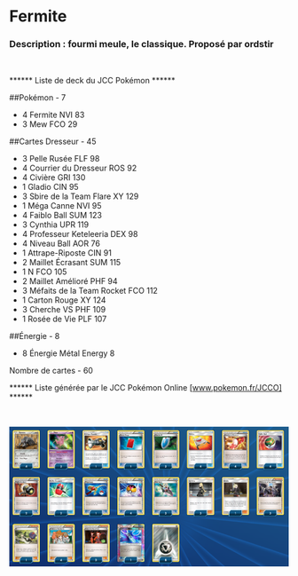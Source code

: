 # Fermite

### Description : fourmi meule, le classique. Proposé par ordstir

<br>

****** Liste de deck du JCC Pokémon ******

##Pokémon - 7

* 4 Fermite NVI 83
* 3 Mew FCO 29

##Cartes Dresseur - 45

* 3 Pelle Rusée FLF 98
* 4 Courrier du Dresseur ROS 92
* 4 Civière GRI 130
* 1 Gladio CIN 95
* 3 Sbire de la Team Flare XY 129
* 1 Méga Canne NVI 95
* 4 Faiblo Ball SUM 123
* 3 Cynthia UPR 119
* 4 Professeur Keteleeria DEX 98
* 4 Niveau Ball AOR 76
* 1 Attrape-Riposte CIN 91
* 2 Maillet Écrasant SUM 115
* 1 N FCO 105
* 2 Maillet Amélioré PHF 94
* 3 Méfaits de la Team Rocket FCO 112
* 1 Carton Rouge XY 124
* 3 Cherche VS PHF 109
* 1 Rosée de Vie PLF 107

##Énergie - 8

* 8 Énergie Métal Energy 8

Nombre de cartes - 60

****** Liste générée par le JCC Pokémon Online [www.pokemon.fr/JCCO] ******

<br>

![alt text](img/Fermite.png)

